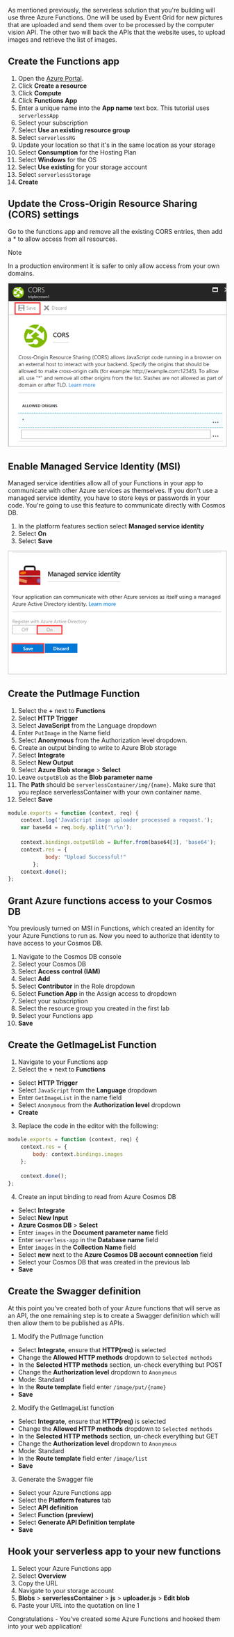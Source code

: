 As mentioned previously, the serverless solution that you're building will use three Azure Functions. One will be used by Event Grid for new pictures that are uploaded and send them over to be processed by the computer vision API. The other two will back the APIs that the website uses, to upload images and retrieve the list of images.

## Create the Functions app

1. Open the [Azure Portal](https://portal.azure.com/).
2. Click **Create a resource**
3. Click **Compute**
4. Click **Functions App**
5. Enter a unique name into the **App name** text box. This tutorial uses `serverlessApp`
6. Select your subscription
7. Select **Use an existing resource group**
8. Select `serverlessRG`
9. Update your location so that it's in the same location as your storage
10. Select **Consumption** for the Hosting Plan
11. Select **Windows** for the OS
12. Select **Use existing** for your storage account
13. Select `serverlessStorage`
14. **Create**

## Update the Cross-Origin Resource Sharing (CORS) settings

Go to the functions app and remove all the existing CORS entries, then add a * to allow access from all resources.

> [!NOTE] 
> In a production environment it is safer to only allow access from your own domains.

![Setup Cross-Origin Resource Sharing(CORS)][cors]

## Enable Managed Service Identity (MSI)

Managed service identities allow all of your Functions in your app to communicate with other Azure services as themselves. If you don't use a managed service identity, you have to store keys or passwords in your code. You're going to use this feature to communicate directly with Cosmos DB.

1. In the platform features section select **Managed service identity**
2. Select **On**
3. Select **Save**

![Enable MSI][enable-msi]

## Create the PutImage Function

1. Select the **+** next to **Functions**
2. Select **HTTP Trigger**
3. Select **JavaScript** from the Language dropdown
4. Enter `PutImage` in the Name field
5. Select **Anonymous** from the Authorization level dropdown.
6. Create an output binding to write to Azure Blob storage
7. Select **Integrate**
8. Select **New Output**
9. Select **Azure Blob storage** > **Select**
10. Leave `outputBlob` as the **Blob parameter name**
11. The **Path** should be `serverlessContainer/img/{name}`. Make sure that you replace serverlessContainer with your own container name.
12. Select **Save**

```javascript
module.exports = function (context, req) {
    context.log('JavaScript image uploader processed a request.');
    var base64 = req.body.split('\r\n');

    context.bindings.outputBlob = Buffer.from(base64[3], 'base64');
    context.res = {
            body: "Upload Successful!"
        };
    context.done();
};
```

## Grant Azure functions access to your Cosmos DB

You previously turned on MSI in Functions, which created an identity for your Azure Functions to run as.  Now you need to authorize that identity to have access to your Cosmos DB.

1. Navigate to the Cosmos DB console
2. Select your Cosmos DB
3. Select **Access control (IAM)**
4. Select **Add**
5. Select **Contributor** in the Role dropdown
6. Select **Function App** in the Assign access to dropdown
7. Select your subscription
8. Select the resource group you created in the first lab
9. Select your Functions app
10. **Save**

## Create the GetImageList Function

1. Navigate to your Functions app
2. Select the **+** next to **Functions**
  * Select **HTTP Trigger**
  * Select `JavaScript` from the **Language** dropdown
  * Enter `GetImageList` in the name field
  * Select `Anonymous` from the **Authorization level** dropdown
  * **Create**
3. Replace the code in the editor with the following:

```javascript
module.exports = function (context, req) {
    context.res = {
        body: context.bindings.images
    };

    context.done();
};
```

4. Create an input binding to read from Azure Cosmos DB
  * Select **Integrate**
  * Select **New Input**
  * **Azure Cosmos DB** > **Select**
  * Enter `images` in the **Document parameter name** field
  * Enter `serverless-app` in the **Database name** field
  * Enter `images` in the **Collection Name** field
  * Select **new** next to the **Azure Cosmos DB account connection** field
  * Select your Cosmos DB that was created in the previous lab
  * **Save**

## Create the Swagger definition

At this point you've created both of your Azure functions that will serve as an API, the one remaining step is to create a Swagger definition which will then allow them to be published as APIs.

1. Modify the PutImage function
  * Select **Integrate**, ensure that **HTTP(req)** is selected
  * Change the **Allowed HTTP methods** dropdown to `Selected methods`
  * In the **Selected HTTP methods** section, un-check everything but POST
  * Change the **Authorization level** dropdown to `Anonymous`
  * Mode: Standard
  * In the **Route template** field enter `/image/put/{name}`
  * **Save**
2. Modify the GetImageList function
  * Select **Integrate**, ensure that **HTTP(req)** is selected
  * Change the **Allowed HTTP methods** dropdown to `Selected methods`
  * In the **Selected HTTP methods** section, un-check everything but GET
  * Change the **Authorization level** dropdown to `Anonymous`
  * Mode: Standard
  * In the **Route template** field enter `/image/list`
  * **Save**
3. Generate the Swagger file
  * Select your Azure Functions app
  * Select the **Platform features** tab
  * Select **API definition**
  * Select **Function (preview)**
  * Select **Generate API Definition template**
  * **Save**

## Hook your serverless app to your new functions

1. Select your Azure Functions app
2. Select **Overview**
3. Copy the URL
4. Navigate to your storage account
5. **Blobs** > **serverlessContainer** > **js** > **uploader.js** > **Edit blob**
6. Paste your URL into the quotation on line 1

<!-- Images -->
[enable-msi]: ../media/lab-3-functions-msi.png
[cors]: ../media/lab-3-functions-cors.png

Congratulations - You've created some Azure Functions and hooked them into your web application!
